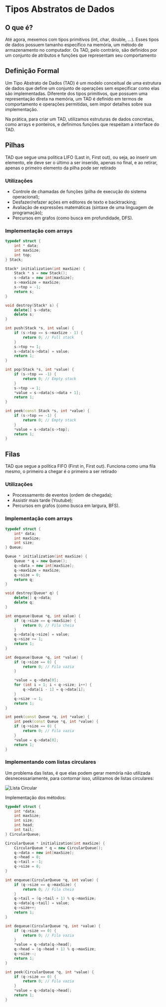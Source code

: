 # Tipos Abstratos de Dados
## O que é?
Até agora, mexemos com tipos primitivos (int, char, double, ...). Esses tipos de dados possuem tamanho específico na memória, um método de armazenamento no computador. Os TAD, pelo contrário, são definidos por um conjunto de atributos e funções que representam seu comportamento


## Definição Formal
Um Tipo Abstrato de Dados (TAD) é um modelo conceitual de uma estrutura de dados que define um conjunto de operações sem especificar como elas são implementadas. Diferente dos tipos primitivos, que possuem uma representação direta na memória, um TAD é definido em termos de comportamento e operações permitidas, sem impor detalhes sobre sua implementação.

Na prática, para criar um TAD, utilizamos estruturas de dados concretas, como arrays e ponteiros, e definimos funções que respeitam a interface do TAD.


## Pilhas
TAD que segue uma política LIFO (Last in, First out), ou seja, ao inserir um elemento, ele deve ser o último a ser inserido, apenas no final, e ao retirar, apenas o primeiro elemento da pilha pode ser retirado

### Utilizações

- Controle de chamadas de funções (pilha de execução do sistema operacional);
- Desfazer/refazer ações em editores de texto e backtracking;
- Avaliação de expressões matemáticas (sintaxe de uma linguagem de programação);
- Percursos em grafos (como busca em profundidade, DFS).

### Implementação com arrays
```cpp
typedef struct {
    int * data;
    int maxSize;
    int top;
} Stack;

Stack* initialization(int maxSize) {
    Stack * s = new Stack();
    s->data = new int[maxSize];
    s->maxSize = maxSize;
    s->top = -1;
    return s;
}

void destroy(Stack* s) {
    delete[] s->data;
    delete s;
}

int push(Stack *s, int value) {
    if (s->top == s->maxSize - 1) {
        return 0; // Full stack
    }
    s->top += 1;
    s->data[s->data] = value;
    return 1;
}

int pop(Stack *s, int *value) {
    if (s->top == -1) {
        return 0; // Empty stack
    }
    s->top -= 1;
    *value = s->data[s->data + 1];
    return 1;
}

int peek(const Stack *s, int *value) {
    if (s->top == -1) {
        return 0; // Empty stack
    }
    *value = s->data[s->top];
    return 1;
}
```

## Filas
TAD que segue a política FIFO (First in, First out). Funciona como uma fila mesmo, o primeiro a chegar é o primeiro a ser retirado

### Utilizações
- Processamento de eventos (ordem de chegada);
- Assistir mais tarde (Youtube);
- Percursos em grafos (como busca em largura, BFS).

### Implementação com arrays
```cpp
typedef struct {
    int* data;
    int maxSize;
    int size;
} Queue;

Queue * initialization(int maxSize) {
    Queue * q = new Queue();
    q->data = new int[maxSize];
    q->maxSize = maxSize;
    q->size = 0;
    return q;
}

void destroy(Queue* q) {
    delete[] q->data;
    delete q;
}

int enqueue(Queue *q, int value) {
    if (q->size == q->maxSize) {
        return 0; // Fila cheia
    }
    q->data[q->size] = value;
    q->size += 1;
    return 1;
}

int dequeue(Queue *q, int *value) {
    if (q->size == 0) {
        return 0; // Fila vazia
    }

    *value = q->data[0];
    for (int i = 1; i < q->size; i++) {
        q->data[i - 1] = q->data[i];
    }
    q->size -= 1;
    return 1;
}

int peek(const Queue *q, int *value) {
    int peek(const Queue *q, int *value) {
    if (q->size == 0) {
        return 0; // Fila vazia
    }
    *value = q->data[0];
    return 1;
}
```

### Implementando com listas circulares
Um problema das listas, é que elas podem gerar memória não utilizada desnecessariamente, para contornar isso, utilizamos de listas circulares:

![Lista Circular](images/circular_queue.png)

Implementação dos métodos:
```cpp
typedef struct {
    int *data;
    int maxSize;
    int size;
    int head;
    int tail;
} CircularQueue;

CircularQueue * initialization(int maxSize) {
    CircularQueue * q = new CircularQueue();
    q->data = new int[maxSize];
    q->head = 0;
    q->tail = -1;
    q->size = 0;
}

int enqueue(CircularQueue *q, int value) {
    if (q->size == q->maxSize) {
        return 0; // Fila cheia
    }
    q->tail = (q->tail + 1) % q->maxSize;
    q->data[q->tail] = value;
    q->size++;
    return 1;
}

int dequeue(CircularQueue *q, int *value) {
    if (q->size == 0) {
        return 0; // Fila vazia
    }
    *value = q->data[q->head];
    q->head = (q->head + 1) % q->maxSize;
    q->size--;
    return 1;
}

int peek(CircularQueue *q, int *value) {
    if (q->size == 0) {
        return 0; // Fila vazia
    }
    *value = q->data[q->head];
    return 1;
}
```
